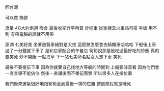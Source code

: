 回台灣

可以買
蜂膠


流量 4G大約兩週
零食 最後收完行李再買
計程車 從家裡去火車站可搭
平版 用不到 有帶電腦的話就不用帶



澎湖
七美好美
坐著遊覽車絕對是大推 這麼熱怎麼會去騎機車哈哈哈
下船後上車 過了一分鐘就下車了
是和店家配合的午餐店
筍筍說那是他吃過最好吃的炒飯 真的要笑死 炒不開飯 一點海草
下一站七美命名點沒人想下車 笑死

最後不要提前下車 因為你就要自己找地方等船的時間到
上船要注意看 因為他們會一直宣導不能佔位 然後一直講後面不暈前面暈 所以很多人在搶位置

我們後來運氣很好地跟筍筍坐到最後一排的位置 整趟航程就是睡死

